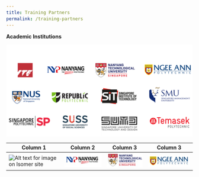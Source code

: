 ```yaml
---
title: Training Partners
permalink: /training-partners
---
```

**Academic Institutions**

![Alt text for image on Isomer site](/images/AICAC.png)



| Column 1 | Column 2 | Column 3 |Column 3 |
| -------- | -------- | -------- |-------- |
| ![[Alt text for image on Isomer site](/images/ITE%20Logo.jpg) ](https://youtu.be/dQw4w9WgXcQ)   | ![Alt text for image on Isomer site](/images/NYP%20Logo.jpg)    | ![Alt text for image on Isomer site](/images/NTU%20Logo.jpg)  |![Alt text for image on Isomer site](/images/NP%20Logo.jpg)   |